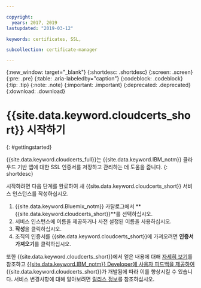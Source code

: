 ```yaml
---

copyright:
  years: 2017, 2019
lastupdated: "2019-03-12"

keywords: certificates, SSL, 

subcollection: certificate-manager

---
```


{:new_window: target="_blank"}
{:shortdesc: .shortdesc}
{:screen: .screen}
{:pre: .pre}
{:table: .aria-labeledby="caption"}
{:codeblock: .codeblock}
{:tip: .tip}
{:note: .note}
{:important: .important}
{:deprecated: .deprecated}
{:download: .download}

# {{site.data.keyword.cloudcerts_short}} 시작하기
{: #gettingstarted}

{{site.data.keyword.cloudcerts_full}}는 {{site.data.keyword.IBM_notm}} 클라우드 기반 앱에 대한 SSL 인증서를 저장하고 관리하는 데 도움을 줍니다.
{: shortdesc}

시작하려면 다음 단계를 완료하여 새 {{site.data.keyword.cloudcerts_short}} 서비스 인스턴스를 작성하십시오.

1. {{site.data.keyword.Bluemix_notm}} 카탈로그에서 **{{site.data.keyword.cloudcerts_short}}**를 선택하십시오.
2. 서비스 인스턴스에 이름을 제공하거나 사전 설정된 이름을 사용하십시오.
3. **작성**을 클릭하십시오.
4. 조직의 인증서를 {{site.data.keyword.cloudcerts_short}}에 가져오려면 **인증서 가져오기**를 클릭하십시오.  

또한 {{site.data.keyword.cloudcerts_short}}에서 얻은 내용에 대해 [자세히 보기](/docs/services/certificate-manager?topic=certificate-manager-about-certificate-manager#about-certificate-manager)를 참조하고 [{{site.data.keyword.IBM_notm}} Developer에 사용자 피드백을 제공하여](/docs/services/certificate-manager?topic=certificate-manager-troubleshooting#getting-help-and-support) {{site.data.keyword.cloudcerts_short}}가 개발됨에 따라 이를 향상시킬 수 있습니다. 서비스 변경사항에 대해 알아보려면 [릴리스 정보](/docs/services/certificate-manager?topic=certificate-manager-release-notes#release-notes)를 참조하십시오.
